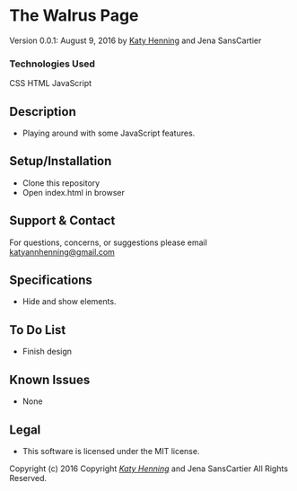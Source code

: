 # The Walrus Page
Version 0.0.1: August 9, 2016
by [Katy Henning](https://katycodes.github.io/portfolio) and Jena SansCartier

### Technologies Used
CSS HTML JavaScript

## Description
* Playing around with some JavaScript features.

## Setup/Installation

* Clone this repository
* Open index.html in browser

## Support & Contact
For questions, concerns, or suggestions please email katyannhenning@gmail.com

## Specifications
* Hide and show elements.

## To Do List
* Finish design

## Known Issues
* None

## Legal
* This software is licensed under the MIT license.


Copyright (c) 2016 Copyright _[Katy Henning](https://katycodes.github.io/portfolio)_ and Jena SansCartier All Rights Reserved.
